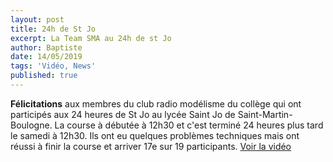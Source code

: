 ```yaml
---
layout: post
title: 24h de St Jo
excerpt: La Team SMA au 24h de st Jo
author: Baptiste
date: 14/05/2019
tags: 'Vidéo, News'
published: true
---
```


**Félicitations** aux membres  du club radio modélisme du collège qui ont participés aux 24 heures de St Jo au lycée Saint Jo de Saint-Martin-Boulogne. La course à débutée à 12h30  et c'est terminé 24 heures plus tard le samedi  à 12h30. Ils ont eu quelques problèmes techniques mais ont réussi à finir la course  et arriver 17e sur 19 participants.
[Voir la vidéo](https://youtu.be/C9CNrioU3d8)